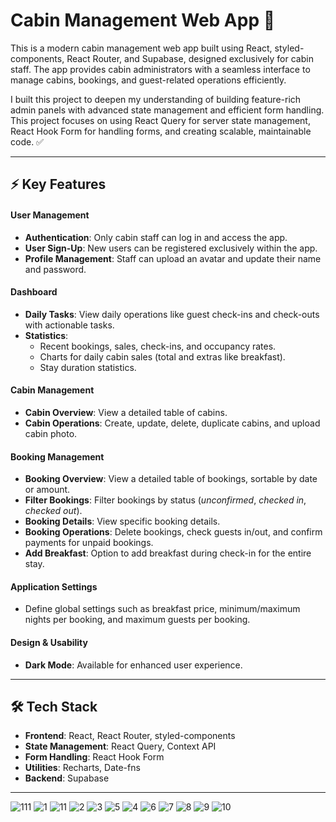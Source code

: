 # **Cabin Management Web App 🚀**

This is a modern cabin management web app built using React, styled-components, React Router, and Supabase, designed exclusively for cabin staff. The app provides cabin administrators with a seamless interface to manage cabins, bookings, and guest-related operations efficiently.

I built this project to deepen my understanding of building feature-rich admin panels with advanced state management and efficient form handling. This project focuses on using React Query for server state management, React Hook Form for handling forms, and creating scalable, maintainable code. ✅

---

## **⚡ Key Features**

#### **User Management**

- **Authentication**: Only cabin staff can log in and access the app.
- **User Sign-Up**: New users can be registered exclusively within the app.
- **Profile Management**: Staff can upload an avatar and update their name and password.

#### **Dashboard**

- **Daily Tasks**: View daily operations like guest check-ins and check-outs with actionable tasks.
- **Statistics**:
  - Recent bookings, sales, check-ins, and occupancy rates.
  - Charts for daily cabin sales (total and extras like breakfast).
  - Stay duration statistics.

#### **Cabin Management**

- **Cabin Overview**: View a detailed table of cabins.
- **Cabin Operations**: Create, update, delete, duplicate cabins, and upload cabin photo.

#### **Booking Management**

- **Booking Overview**: View a detailed table of bookings, sortable by date or amount.
- **Filter Bookings**: Filter bookings by status (*unconfirmed*, *checked in*, *checked out*).
- **Booking Details**: View specific booking details.
- **Booking Operations**: Delete bookings, check guests in/out, and confirm payments for unpaid bookings.
- **Add Breakfast**: Option to add breakfast during check-in for the entire stay.


#### **Application Settings**

- Define global settings such as breakfast price, minimum/maximum nights per booking, and maximum guests per booking.

#### **Design & Usability**

- **Dark Mode**: Available for enhanced user experience.

---

## **🛠 Tech Stack**

- **Frontend**: React, React Router, styled-components
- **State Management**: React Query, Context API
- **Form Handling**: React Hook Form
- **Utilities**: Recharts, Date-fns
- **Backend**: Supabase

---


![111](https://github.com/user-attachments/assets/3d5b16df-0bf9-4222-8eb3-4c0138e12327)
![1](https://github.com/user-attachments/assets/d2ce443f-1742-42e5-b860-46ba4d795702)
![11](https://github.com/user-attachments/assets/f83564c8-68a1-4ccb-a76e-76e32dfdabab)
![2](https://github.com/user-attachments/assets/0de06abc-222a-4dcc-a66c-74e69aa2bfc0)
![3](https://github.com/user-attachments/assets/0c942e65-0e2b-424e-8b30-83c868ae9267)
![5](https://github.com/user-attachments/assets/4758b372-9a33-406c-a1e6-6f213de29f1a)
![4](https://github.com/user-attachments/assets/3da603dd-3912-4118-bb53-c32a2a572c3e)
![6](https://github.com/user-attachments/assets/a3ad0ad1-c4e4-4107-9f05-db879fe93bd1)
![7](https://github.com/user-attachments/assets/e20de5cb-e467-4b83-be7d-a986cbccab77)
![8](https://github.com/user-attachments/assets/144e0734-5e71-434f-bf3e-d645108fa299)
![9](https://github.com/user-attachments/assets/249daa4a-bfcb-49b9-8598-b4574f816eed)
![10](https://github.com/user-attachments/assets/9cfac31c-4aa7-4dfa-be39-3205e90af9fe)
